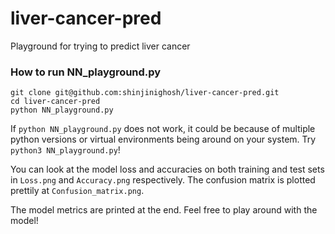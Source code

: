 # liver-cancer-pred

Playground for trying to predict liver cancer

### How to run NN_playground.py

    git clone git@github.com:shinjinighosh/liver-cancer-pred.git
    cd liver-cancer-pred
    python NN_playground.py

If `python NN_playground.py` does not work, it could be because of multiple python versions or virtual environments being around on your system. Try `python3 NN_playground.py`!

You can look at the model loss and accuracies on both training and test sets in `Loss.png` and `Accuracy.png` respectively. The confusion matrix is plotted prettily at `Confusion_matrix.png`.

The model metrics are printed at the end. Feel free to play around with the model!

